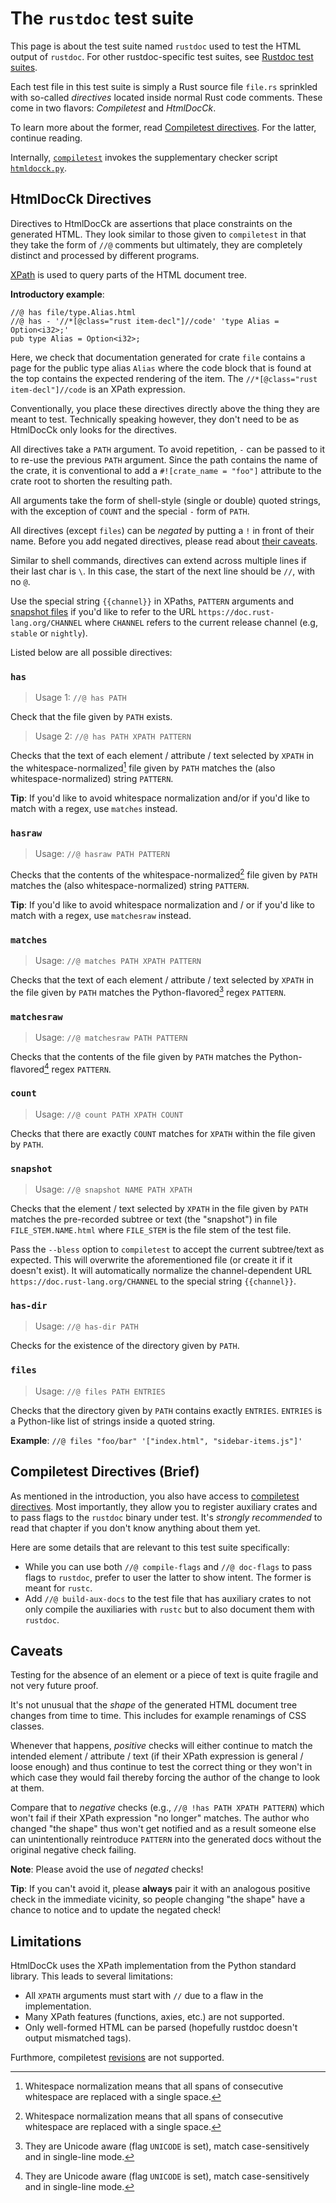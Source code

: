 # The `rustdoc` test suite

This page is about the test suite named `rustdoc` used to test the HTML output of `rustdoc`.
For other rustdoc-specific test suites, see [Rustdoc test suites].

Each test file in this test suite is simply a Rust source file `file.rs` sprinkled with
so-called *directives* located inside normal Rust code comments.
These come in two flavors: *Compiletest* and *HtmlDocCk*.

To learn more about the former, read [Compiletest directives].
For the latter, continue reading.

Internally, [`compiletest`] invokes the supplementary checker script [`htmldocck.py`].

[Rustdoc test suites]: ../tests/compiletest.md#rustdoc-test-suites
[`compiletest`]: ../tests/compiletest.md
[`htmldocck.py`]: https://github.com/rust-lang/rust/blob/master/src/etc/htmldocck.py

## HtmlDocCk Directives

Directives to HtmlDocCk are assertions that place constraints on the generated HTML.
They look similar to those given to `compiletest` in that they take the form of `//@` comments
but ultimately, they are completely distinct and processed by different programs.

[XPath] is used to query parts of the HTML document tree.

**Introductory example**:

```rust,ignore (illustrative)
//@ has file/type.Alias.html
//@ has - '//*[@class="rust item-decl"]//code' 'type Alias = Option<i32>;'
pub type Alias = Option<i32>;
```

Here, we check that documentation generated for crate `file` contains a page for the
public type alias `Alias` where the code block that is found at the top contains the
expected rendering of the item. The `//*[@class="rust item-decl"]//code` is an XPath
expression.

Conventionally, you place these directives directly above the thing they are meant to test.
Technically speaking however, they don't need to be as HtmlDocCk only looks for the directives.

All directives take a `PATH` argument.
To avoid repetition, `-` can be passed to it to re-use the previous `PATH` argument.
Since the path contains the name of the crate, it is conventional to add a
`#![crate_name = "foo"]` attribute to the crate root to shorten the resulting path.

All arguments take the form of shell-style (single or double) quoted strings,
with the exception of `COUNT` and the special `-` form of `PATH`.

All directives (except `files`) can be *negated* by putting a `!` in front of their name.
Before you add negated directives, please read about [their caveats](#caveats).

Similar to shell commands,
directives can extend across multiple lines if their last char is `\`.
In this case, the start of the next line should be `//`, with no `@`.

Use the special string `{{channel}}` in XPaths, `PATTERN` arguments and [snapshot files](#snapshot)
if you'd like to refer to the URL `https://doc.rust-lang.org/CHANNEL` where `CHANNEL` refers to the
current release channel (e.g, `stable` or `nightly`).

Listed below are all possible directives:

[XPath]: https://en.wikipedia.org/wiki/XPath

### `has`

> Usage 1: `//@ has PATH`

Check that the file given by `PATH` exists.

> Usage 2: `//@ has PATH XPATH PATTERN`

Checks that the text of each element / attribute / text selected by `XPATH` in the
whitespace-normalized[^1] file given by `PATH` matches the
(also whitespace-normalized) string `PATTERN`.

**Tip**: If you'd like to avoid whitespace normalization and/or if you'd like to match with a regex,
use `matches` instead.

### `hasraw`

> Usage: `//@ hasraw PATH PATTERN`

Checks that the contents of the whitespace-normalized[^1] file given by `PATH`
matches the (also whitespace-normalized) string `PATTERN`.

**Tip**: If you'd like to avoid whitespace normalization and / or if you'd like to match with a
regex, use `matchesraw` instead.

### `matches`

> Usage: `//@ matches PATH XPATH PATTERN`

Checks that the text of each element / attribute / text selected by `XPATH` in the
file given by `PATH` matches the Python-flavored[^2] regex `PATTERN`.

### `matchesraw`

> Usage: `//@ matchesraw PATH PATTERN`

Checks that the contents of the file given by `PATH` matches the
Python-flavored[^2] regex `PATTERN`.

### `count`

> Usage: `//@ count PATH XPATH COUNT`

Checks that there are exactly `COUNT` matches for `XPATH` within the file given by `PATH`.

### `snapshot`

> Usage: `//@ snapshot NAME PATH XPATH`

Checks that the element / text selected by `XPATH` in the file given by `PATH` matches the
pre-recorded subtree or text (the "snapshot") in file `FILE_STEM.NAME.html` where `FILE_STEM`
is the file stem of the test file.

Pass the `--bless` option to `compiletest` to accept the current subtree/text as expected.
This will overwrite the aforementioned file (or create it if it doesn't exist). It will
automatically normalize the channel-dependent URL `https://doc.rust-lang.org/CHANNEL` to
the special string `{{channel}}`.

### `has-dir`

> Usage: `//@ has-dir PATH`

Checks for the existence of the directory given by `PATH`.

### `files`

> Usage: `//@ files PATH ENTRIES`

Checks that the directory given by `PATH` contains exactly `ENTRIES`.
`ENTRIES` is a Python-like list of strings inside a quoted string.

**Example**: `//@ files "foo/bar" '["index.html", "sidebar-items.js"]'`

[^1]: Whitespace normalization means that all spans of consecutive whitespace are replaced with a single space.
[^2]: They are Unicode aware (flag `UNICODE` is set), match case-sensitively and in single-line mode.

## Compiletest Directives (Brief)

As mentioned in the introduction, you also have access to [compiletest directives].
Most importantly, they allow you to register auxiliary crates and
to pass flags to the `rustdoc` binary under test.
It's *strongly recommended* to read that chapter if you don't know anything about them yet.

Here are some details that are relevant to this test suite specifically:

* While you can use both `//@ compile-flags` and `//@ doc-flags` to pass flags to `rustdoc`,
  prefer to user the latter to show intent. The former is meant for `rustc`.
* Add `//@ build-aux-docs` to the test file that has auxiliary crates to not only compile the
  auxiliaries with `rustc` but to also document them with `rustdoc`.

## Caveats

Testing for the absence of an element or a piece of text is quite fragile and not very future proof.

It's not unusual that the *shape* of the generated HTML document tree changes from time to time.
This includes for example renamings of CSS classes.

Whenever that happens, *positive* checks will either continue to match the intended element /
attribute / text (if their XPath expression is general / loose enough) and
thus continue to test the correct thing or they won't in which case they would fail thereby
forcing the author of the change to look at them.

Compare that to *negative* checks (e.g., `//@ !has PATH XPATH PATTERN`) which won't fail if their
XPath expression "no longer" matches. The author who changed "the shape" thus won't get notified and
as a result someone else can unintentionally reintroduce `PATTERN` into the generated docs without
the original negative check failing.

**Note**: Please avoid the use of *negated* checks!

**Tip**: If you can't avoid it, please **always** pair it with an analogous positive check in the
immediate vicinity, so people changing "the shape" have a chance to notice and to update the
negated check!

## Limitations

HtmlDocCk uses the XPath implementation from the Python standard library.
This leads to several limitations:

* All `XPATH` arguments must start with `//` due to a flaw in the implementation.
* Many XPath features (functions, axies, etc.) are not supported.
* Only well-formed HTML can be parsed (hopefully rustdoc doesn't output mismatched tags).

Furthmore, compiletest [revisions] are not supported.

[revisions]: ../tests/compiletest.md#revisions
[compiletest directives]: ../tests/directives.md
